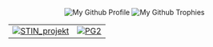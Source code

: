 <p align="center">
  <p align="center">
    <img src="https://github-widgetbox.vercel.app/api/profile?username=matejhampl&theme=darkmode&data=followers,repositories,stars,commits" alt="My Github Profile"/>
    <img src="https://github-profile-trophy.vercel.app/?username=matejhampl&theme=darkhub&column=8&no-bg=true&margin-w=15&no-frame=true" alt="My Github Trophies"/>
  </p>
</p>

<table align="center">
<tbody>
    <tr>
        <td>
            <a href="https://github.com/matejhampl/STIN-projekt"><img src="https://github-readme-stats.vercel.app/api/pin/?username=matejhampl&repo=STIN-projekt&theme=github_dark&cache_seconds=86400" alt="STIN_projekt"/></a>
        </td>
        <td>
            <a href="https://github.com/Bahamut731lp/PG2"><img src="https://github-readme-stats.vercel.app/api/pin/?username=Bahamut731lp&repo=PG2&theme=github_dark&cache_seconds=86400" alt="PG2"/></a>
        </td>
    </tr>
</tbody>
</table>
